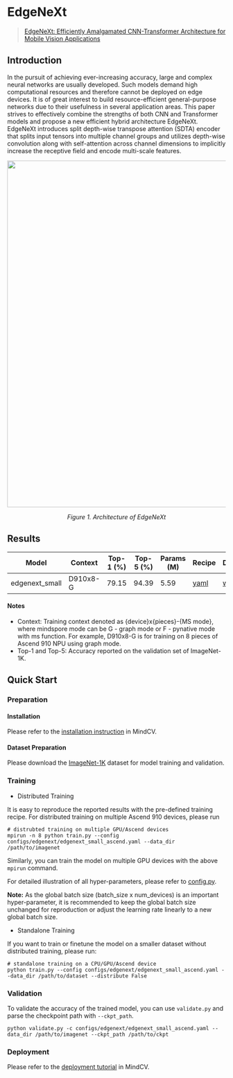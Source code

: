 # EdgeNeXt

> [EdgeNeXt: Efficiently Amalgamated CNN-Transformer Architecture for Mobile Vision Applications](https://arxiv.org/abs/2206.10589)

## Introduction


In the pursuit of achieving ever-increasing accuracy, large and complex neural networks are usually developed. Such models demand high computational resources and therefore cannot be deployed on edge devices. It is of great interest to build resource-efficient general-purpose networks due to their usefulness in several application areas. This paper strives to effectively combine the strengths of both CNN and Transformer models and propose a new efficient hybrid architecture EdgeNeXt. EdgeNeXt introduces split depth-wise transpose attention (SDTA) encoder that splits input tensors into multiple channel groups and utilizes depth-wise convolution along with self-attention across channel dimensions to implicitly increase the receptive field and encode multi-scale features.

<p align="center">
  <img src="https://github.com/mindspore-lab/mindcv/blob/main/configs/edgenext/edgenext.png" width=800 />  
</p>
<p align="center">
  <em>Figure 1. Architecture of EdgeNeXt</em>
</p>

## Results

<div align="center">

| Model          | Context  |  Top-1 (%) | Top-5 (%) |  Params (M) |                                                 Recipe                                                |                                      Download                                       | 
|----------------|----------|------------|-----------|-------------|-------------------------------------------------------------------------------------------------------|-------------------------------------------------------------------------------------|
| edgenext_small | D910x8-G | 79.15      |  94.39    | 5.59        | [yaml](https://github.com/mindspore-lab/mindcv/blob/main/configs/edgenext/edgenext_small_ascend.yaml) | [weights](https://download.mindspore.cn/toolkits/mindcv/edgenext/edgenext_small.ckpt) |

</div>

#### Notes

- Context: Training context denoted as {device}x{pieces}-{MS mode}, where mindspore mode can be G - graph mode or F - pynative mode with ms function. For example, D910x8-G is for training on 8 pieces of Ascend 910 NPU using graph mode. 
- Top-1 and Top-5: Accuracy reported on the validation set of ImageNet-1K. 

## Quick Start

### Preparation

#### Installation

Please refer to the [installation instruction](https://github.com/mindspore-lab/mindcv#installation) in MindCV.

#### Dataset Preparation

Please download the [ImageNet-1K](https://www.image-net.org/challenges/LSVRC/2012/index.php) dataset for model training and validation.

### Training

* Distributed Training

It is easy to reproduce the reported results with the pre-defined training recipe. For distributed training on multiple Ascend 910 devices, please run

```shell
# distrubted training on multiple GPU/Ascend devices
mpirun -n 8 python train.py --config configs/edgenext/edgenext_small_ascend.yaml --data_dir /path/to/imagenet
```
  
Similarly, you can train the model on multiple GPU devices with the above `mpirun` command.

For detailed illustration of all hyper-parameters, please refer to [config.py](https://github.com/mindspore-lab/mindcv/blob/main/config.py).

**Note:**  As the global batch size  (batch_size x num_devices) is an important hyper-parameter, it is recommended to keep the global batch size unchanged for reproduction or adjust the learning rate linearly to a new global batch size.

* Standalone Training

If you want to train or finetune the model on a smaller dataset without distributed training, please run:

```shell
# standalone training on a CPU/GPU/Ascend device
python train.py --config configs/edgenext/edgenext_small_ascend.yaml --data_dir /path/to/dataset --distribute False
```

### Validation

To validate the accuracy of the trained model, you can use `validate.py` and parse the checkpoint path with `--ckpt_path`.

```
python validate.py -c configs/edgenext/edgenext_small_ascend.yaml --data_dir /path/to/imagenet --ckpt_path /path/to/ckpt
```

### Deployment

Please refer to the [deployment tutorial](https://github.com/mindspore-lab/mindcv/blob/main/tutorials/deployment.md) in MindCV.

